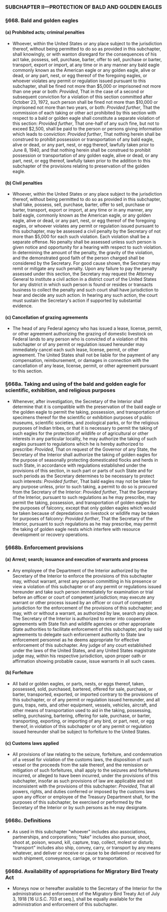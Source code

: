 ### SUBCHAPTER II—PROTECTION OF BALD AND GOLDEN EAGLES

### §668. Bald and golden eagles
#### (a) Prohibited acts; criminal penalties
* Whoever, within the United States or any place subject to the jurisdiction thereof, without being permitted to do so as provided in this subchapter, shall knowingly, or with wanton disregard for the consequences of his act take, possess, sell, purchase, barter, offer to sell, purchase or barter, transport, export or import, at any time or in any manner any bald eagle commonly known as the American eagle or any golden eagle, alive or dead, or any part, nest, or egg thereof of the foregoing eagles, or whoever violates any permit or regulation issued pursuant to this subchapter, shall be fined not more than $5,000 or imprisoned not more than one year or both: _Provided_, That in the case of a second or subsequent conviction for a violation of this section committed after October 23, 1972, such person shall be fined not more than $10,000 or imprisoned not more than two years, or both: _Provided further_, That the commission of each taking or other act prohibited by this section with respect to a bald or golden eagle shall constitute a separate violation of this section: _Provided further_, That one-half of any such fine, but not to exceed $2,500, shall be paid to the person or persons giving information which leads to conviction: _Provided further_, That nothing herein shall be construed to prohibit possession or transportation of any bald eagle, alive or dead, or any part, nest, or egg thereof, lawfully taken prior to June 8, 1940, and that nothing herein shall be construed to prohibit possession or transportation of any golden eagle, alive or dead, or any part, nest, or egg thereof, lawfully taken prior to the addition to this subchapter of the provisions relating to preservation of the golden eagle.

#### (b) Civil penalties
* Whoever, within the United States or any place subject to the jurisdiction thereof, without being permitted to do so as provided in this subchapter, shall take, possess, sell, purchase, barter, offer to sell, purchase or barter, transport, export or import, at any time or in any manner, any bald eagle, commonly known as the American eagle, or any golden eagle, alive or dead, or any part, nest, or egg thereof of the foregoing eagles, or whoever violates any permit or regulation issued pursuant to this subchapter, may be assessed a civil penalty by the Secretary of not more than $5,000 for each such violation. Each violation shall be a separate offense. No penalty shall be assessed unless such person is given notice and opportunity for a hearing with respect to such violation. In determining the amount of the penalty, the gravity of the violation, and the demonstrated good faith of the person charged shall be considered by the Secretary. For good cause shown, the Secretary may remit or mitigate any such penalty. Upon any failure to pay the penalty assessed under this section, the Secretary may request the Attorney General to institute a civil action in a district court of the United States for any district in which such person is found or resides or transacts business to collect the penalty and such court shall have jurisdiction to hear and decide any such action. In hearing any such action, the court must sustain the Secretary's action if supported by substantial evidence.

#### (c) Cancellation of grazing agreements
* The head of any Federal agency who has issued a lease, license, permit, or other agreement authorizing the grazing of domestic livestock on Federal lands to any person who is convicted of a violation of this subchapter or of any permit or regulation issued hereunder may immediately cancel each such lease, license, permit, or other agreement. The United States shall not be liable for the payment of any compensation, reimbursement, or damages in connection with the cancellation of any lease, license, permit, or other agreement pursuant to this section.

### §668a. Taking and using of the bald and golden eagle for scientific, exhibition, and religious purposes
* Whenever, after investigation, the Secretary of the Interior shall determine that it is compatible with the preservation of the bald eagle or the golden eagle to permit the taking, possession, and transportation of specimens thereof for the scientific or exhibition purposes of public museums, scientific societies, and zoological parks, or for the religious purposes of Indian tribes, or that it is necessary to permit the taking of such eagles for the protection of wildlife or of agricultural or other interests in any particular locality, he may authorize the taking of such eagles pursuant to regulations which he is hereby authorized to prescribe: _Provided_, That on request of the Governor of any State, the Secretary of the Interior shall authorize the taking of golden eagles for the purpose of seasonally protecting domesticated flocks and herds in such State, in accordance with regulations established under the provisions of this section, in such part or parts of such State and for such periods as the Secretary determines to be necessary to protect such interests: _Provided further_, That bald eagles may not be taken for any purpose unless, prior to such taking, a permit to do so is procured from the Secretary of the Interior: _Provided further_, That the Secretary of the Interior, pursuant to such regulations as he may prescribe, may permit the taking, possession, and transportation of golden eagles for the purposes of falconry, except that only golden eagles which would be taken because of depredations on livestock or wildlife may be taken for purposes of falconry: _Provided further_, That the Secretary of the Interior, pursuant to such regulations as he may prescribe, may permit the taking of golden eagle nests which interfere with resource development or recovery operations.

### §668b. Enforcement provisions
#### (a) Arrest; search; issuance and execution of warrants and process
* Any employee of the Department of the Interior authorized by the Secretary of the Interior to enforce the provisions of this subchapter may, without warrant, arrest any person committing in his presence or view a violation of this subchapter or of any permit or regulations issued hereunder and take such person immediately for examination or trial before an officer or court of competent jurisdiction; may execute any warrant or other process issued by an officer or court of competent jurisdiction for the enforcement of the provisions of this subchapter; and may, with or without a warrant, as authorized by law, search any place. The Secretary of the Interior is authorized to enter into cooperative agreements with State fish and wildlife agencies or other appropriate State authorities to facilitate enforcement of this subchapter, and by said agreements to delegate such enforcement authority to State law enforcement personnel as he deems appropriate for effective enforcement of this subchapter. Any judge of any court established under the laws of the United States, and any United States magistrate judge may, within his respective jurisdiction, upon proper oath or affirmation showing probable cause, issue warrants in all such cases.

#### (b) Forfeiture
* All bald or golden eagles, or parts, nests, or eggs thereof, taken, possessed, sold, purchased, bartered, offered for sale, purchase, or barter, transported, exported, or imported contrary to the provisions of this subchapter, or of any permit or regulation issued hereunder, and all guns, traps, nets, and other equipment, vessels, vehicles, aircraft, and other means of transportation used to aid in the taking, possessing, selling, purchasing, bartering, offering for sale, purchase, or barter, transporting, exporting, or importing of any bird, or part, nest, or egg thereof, in violation of this subchapter or of any permit or regulation issued hereunder shall be subject to forfeiture to the United States.

#### (c) Customs laws applied
* All provisions of law relating to the seizure, forfeiture, and condemnation of a vessel for violation of the customs laws, the disposition of such vessel or the proceeds from the sale thereof, and the remission or mitigation of such forfeitures, shall apply to the seizures and forfeitures incurred, or alleged to have been incurred, under the provisions of this subchapter, insofar as such provisions of law are applicable and not inconsistent with the provisions of this subchapter: _Provided_, That all powers, rights, and duties conferred or imposed by the customs laws upon any officer or employee of the Treasury Department shall, for the purposes of this subchapter, be exercised or performed by the Secretary of the Interior or by such persons as he may designate.

### §668c. Definitions
* As used in this subchapter "whoever" includes also associations, partnerships, and corporations; "take" includes also pursue, shoot, shoot at, poison, wound, kill, capture, trap, collect, molest or disturb; "transport" includes also ship, convey, carry, or transport by any means whatever, and deliver or receive or cause to be delivered or received for such shipment, conveyance, carriage, or transportation.

### §668d. Availability of appropriations for Migratory Bird Treaty Act
* Moneys now or hereafter available to the Secretary of the Interior for the administration and enforcement of the Migratory Bird Treaty Act of July 3, 1918 [16 U.S.C. 703 et seq.], shall be equally available for the administration and enforcement of this subchapter.